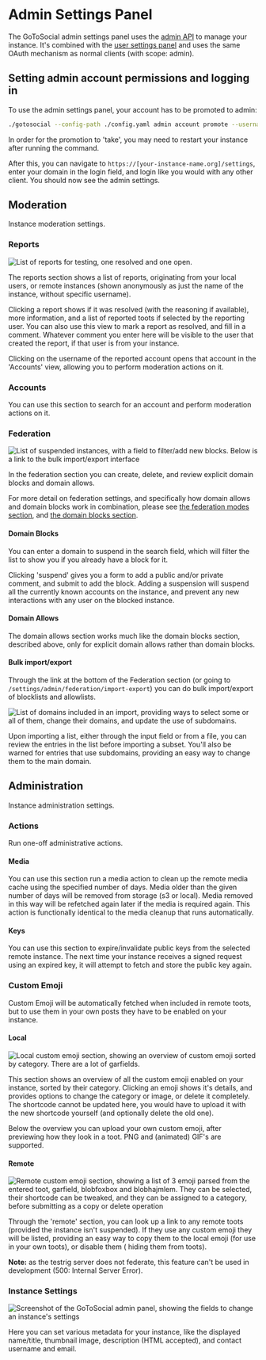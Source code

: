 # Admin Settings Panel

The GoToSocial admin settings panel uses the [admin API](https://docs.gotosocial.org/en/latest/api/swagger/#operations-tag-admin) to manage your instance. It's combined with the [user settings panel](../user_guide/settings.md) and uses the same OAuth mechanism as normal clients (with scope: admin).

## Setting admin account permissions and logging in

To use the admin settings panel, your account has to be promoted to admin:

```bash
./gotosocial --config-path ./config.yaml admin account promote --username YOUR_USERNAME
```

In order for the promotion to 'take', you may need to restart your instance after running the command.

After this, you can navigate to `https://[your-instance-name.org]/settings`, enter your domain in the login field, and login like you would with any other client. You should now see the admin settings.

## Moderation

Instance moderation settings.

### Reports

![List of reports for testing, one resolved and one open.](../assets/admin-settings-reports.png)

The reports section shows a list of reports, originating from your local users, or remote instances (shown anonymously as just the name of the instance, without specific username).

Clicking a report shows if it was resolved (with the reasoning if available), more information, and a list of reported toots if selected by the reporting user. You can also use this view to mark a report as resolved, and fill in a comment. Whatever comment you enter here will be visible to the user that created the report, if that user is from your instance.

Clicking on the username of the reported account opens that account in the 'Accounts' view, allowing you to perform moderation actions on it.

### Accounts

You can use this section to search for an account and perform moderation actions on it.

### Federation

![List of suspended instances, with a field to filter/add new blocks. Below is a link to the bulk import/export interface](../assets/admin-settings-federation.png)

In the federation section you can create, delete, and review explicit domain blocks and domain allows.

For more detail on federation settings, and specifically how domain allows and domain blocks work in combination, please see [the federation modes section](./federation_modes.md), and [the domain blocks section](./domain_blocks.md).

#### Domain Blocks

You can enter a domain to suspend in the search field, which will filter the list to show you if you already have a block for it.

Clicking 'suspend' gives you a form to add a public and/or private comment, and submit to add the block. Adding a suspension will suspend all the currently known accounts on the instance, and prevent any new interactions with any user on the blocked instance.

#### Domain Allows

The domain allows section works much like the domain blocks section, described above, only for explicit domain allows rather than domain blocks.

#### Bulk import/export

Through the link at the bottom of the Federation section (or going to `/settings/admin/federation/import-export`) you can do bulk import/export of blocklists and allowlists.

![List of domains included in an import, providing ways to select some or all of them, change their domains, and update the use of subdomains.](../assets/admin-settings-federation-import-export.png)

Upon importing a list, either through the input field or from a file, you can review the entries in the list before importing a subset. You'll also be warned for entries that use subdomains, providing an easy way to change them to the main domain.

## Administration

Instance administration settings.

### Actions

Run one-off administrative actions.

#### Media

You can use this section run a media action to clean up the remote media cache using the specified number of days. Media older than the given number of days will be removed from storage (s3 or local). Media removed in this way will be refetched again later if the media is required again. This action is functionally identical to the media cleanup that runs automatically.

#### Keys

You can use this section to expire/invalidate public keys from the selected remote instance. The next time your instance receives a signed request using an expired key, it will attempt to fetch and store the public key again.

### Custom Emoji

Custom Emoji will be automatically fetched when included in remote toots, but to use them in your own posts they have to be enabled on your instance.

#### Local

![Local custom emoji section, showing an overview of custom emoji sorted by category. There are a lot of garfields.](../assets/admin-settings-emoji-local.png)

This section shows an overview of all the custom emoji enabled on your instance, sorted by their category. Clicking an emoji shows it's details, and provides options to change the category or image, or delete it completely. The shortcode cannot be updated here, you would have to upload it with the new shortcode yourself (and optionally delete the old one).

Below the overview you can upload your own custom emoji, after previewing how they look in a toot. PNG and (animated) GIF's are supported.

#### Remote

![Remote custom emoji section, showing a list of 3 emoji parsed from the entered toot, garfield, blobfoxbox and blobhajmlem. They can be selected, their shortcode can be tweaked, and they can be assigned to a category, before submitting as a copy or delete operation](../assets/admin-settings-emoji-remote.png)

Through the 'remote' section, you can look up a link to any remote toots (provided the instance isn't suspended). If they use any custom emoji they will be listed, providing an easy way to copy them to the local emoji (for use in your own toots), or disable them ( hiding them from toots).

**Note:** as the testrig server does not federate, this feature can't be used in development (500: Internal Server Error).

### Instance Settings

![Screenshot of the GoToSocial admin panel, showing the fields to change an instance's settings](../assets/admin-settings.png)

Here you can set various metadata for your instance, like the displayed name/title, thumbnail image, description (HTML accepted), and contact username and email.
